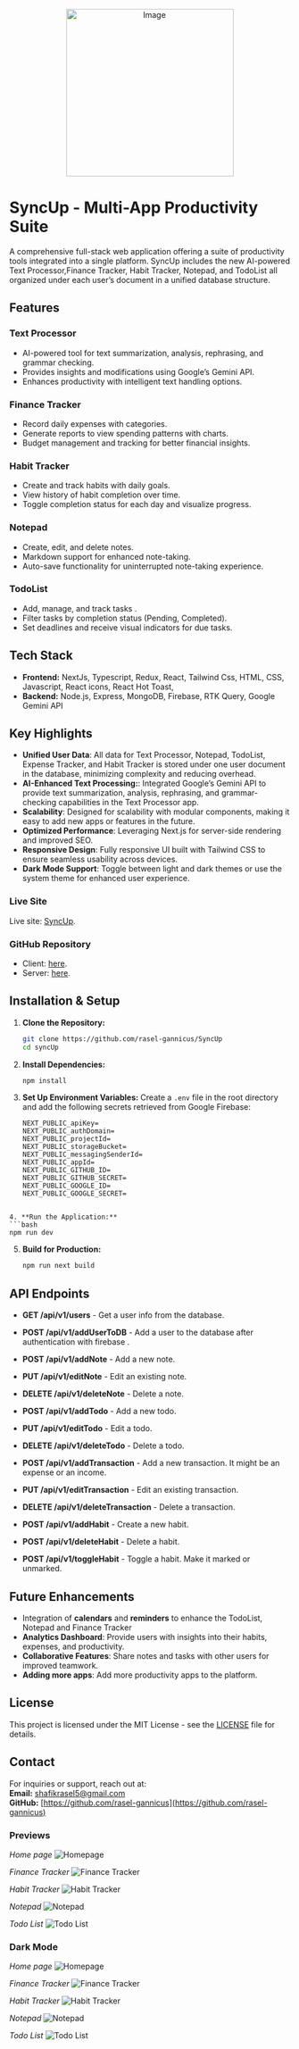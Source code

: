 

<p align="center">
  <img src="https://github.com/rasel-gannicus/SyncUp/blob/main/src/assets/img/syncup%20logo.png?raw=truehttps://github.com/rasel-gannicus/SyncUp/blob/main/src/assets/Hosting%20for%20github%20readme/DarkMode/todolist%20darkmode.png?raw=true" alt="Image" width="300" />
</p>

# SyncUp - Multi-App Productivity Suite

A comprehensive full-stack web application offering a suite of productivity tools integrated into a single platform. SyncUp includes the new AI-powered Text Processor,Finance Tracker, Habit Tracker, Notepad, and TodoList all organized under each user’s document in a unified database structure.

## Features

### **Text Processor**

- AI-powered tool for text summarization, analysis, rephrasing, and grammar checking.
- Provides insights and modifications using Google’s Gemini API.
- Enhances productivity with intelligent text handling options.

### **Finance Tracker**

- Record daily expenses with categories.
- Generate reports to view spending patterns with charts.
- Budget management and tracking for better financial insights.

### **Habit Tracker**

- Create and track habits with daily goals.
- View history of habit completion over time.
- Toggle completion status for each day and visualize progress.

### **Notepad**

- Create, edit, and delete notes.
- Markdown support for enhanced note-taking.
- Auto-save functionality for uninterrupted note-taking experience.

### **TodoList**

- Add, manage, and track tasks .
- Filter tasks by completion status (Pending, Completed).
- Set deadlines and receive visual indicators for due tasks.

## Tech Stack

- **Frontend:** NextJs, Typescript, Redux, React, Tailwind Css, HTML, CSS, Javascript,  React icons, React Hot Toast, 
- **Backend:** Node.js, Express, MongoDB, Firebase, RTK Query, Google Gemini API
<!-- - **Authentication:** JWT Token , Firebase Auth -->
<!-- - **State Management:** RTK Query, Redux -->

## Key Highlights

- **Unified User Data**: All data for Text Processor, Notepad, TodoList, Expense Tracker, and Habit Tracker is stored under one user document in the database, minimizing complexity and reducing overhead.
- **AI-Enhanced Text Processing:**: Integrated Google’s Gemini API to provide text summarization, analysis, rephrasing, and grammar-checking capabilities in the Text Processor app.
- **Scalability**: Designed for scalability with modular components, making it easy to add new apps or features in the future.
- **Optimized Performance**: Leveraging Next.js for server-side rendering and improved SEO.
- **Responsive Design**: Fully responsive UI built with Tailwind CSS to ensure seamless usability across devices.
- **Dark Mode Support**: Toggle between light and dark themes or use the system theme for enhanced user experience.

### Live Site

Live site: [SyncUp](https://syncup-rasel.vercel.app/).

### GitHub Repository

- Client: [here](https://github.com/rasel-gannicus/SyncUp).
- Server: [here](https://github.com/rasel-gannicus/Server-for-SyncUp).

## Installation & Setup

1. **Clone the Repository:**

   ```bash
   git clone https://github.com/rasel-gannicus/SyncUp
   cd syncUp
   ```

2. **Install Dependencies:**

   ```bash
   npm install
   ```

3. **Set Up Environment Variables:**
   Create a `.env` file in the root directory and add the following secrets retrieved from Google Firebase:
   ```env
   NEXT_PUBLIC_apiKey=
   NEXT_PUBLIC_authDomain=
   NEXT_PUBLIC_projectId=
   NEXT_PUBLIC_storageBucket=
   NEXT_PUBLIC_messagingSenderId=
   NEXT_PUBLIC_appId=
   NEXT_PUBLIC_GITHUB_ID=
   NEXT_PUBLIC_GITHUB_SECRET=
   NEXT_PUBLIC_GOOGLE_ID=
   NEXT_PUBLIC_GOOGLE_SECRET=
   ```

````

4. **Run the Application:**
```bash
npm run dev
````

5. **Build for Production:**
   ```bash
   npm run next build
   ```

## API Endpoints

- **GET /api/v1/users** - Get a user info from the database.
- **POST /api/v1/addUserToDB** - Add a user to the database after authentication with firebase .

- **POST /api/v1/addNote** - Add a new note.
- **PUT /api/v1/editNote** - Edit an existing note.
- **DELETE /api/v1/deleteNote** - Delete a note.

- **POST /api/v1/addTodo** - Add a new todo.
- **PUT /api/v1/editTodo** - Edit a todo.
- **DELETE /api/v1/deleteTodo** - Delete a todo.

- **POST /api/v1/addTransaction** - Add a new transaction. It might be an expense or an income.
- **PUT /api/v1/editTransaction** - Edit an existing transaction.
- **DELETE /api/v1/deleteTransaction** - Delete a transaction.

- **POST /api/v1/addHabit** - Create a new habit.
- **POST /api/v1/deleteHabit** - Delete a habit.
- **POST /api/v1/toggleHabit** - Toggle a habit. Make it marked or unmarked.

## Future Enhancements

- Integration of **calendars** and **reminders** to enhance the TodoList, Notepad and Finance Tracker
- **Analytics Dashboard**: Provide users with insights into their habits, expenses, and productivity.
- **Collaborative Features**: Share notes and tasks with other users for improved teamwork.
- **Adding more apps**: Add more productivity apps to the platform. 

## License

This project is licensed under the MIT License - see the [LICENSE](LICENSE) file for details.

## Contact

For inquiries or support, reach out at:  
**Email:** [shafikrasel5@gmail.com](mailto:shafikrasel5@gmail.com)  
**GitHub:** [https://github.com/rasel-gannicus](https://github.com/rasel-gannicus)

### Previews 


*Home page*
![Homepage](https://github.com/rasel-gannicus/SyncUp/blob/main/src/assets/Hosting%20for%20github%20readme/homepage.png?raw=true)

*Finance Tracker*
![Finance Tracker](https://github.com/rasel-gannicus/SyncUp/blob/main/src/assets/Hosting%20for%20github%20readme/syncup%20-%20finance%20tracker.png?raw=true)

*Habit Tracker*
![Habit Tracker](https://github.com/rasel-gannicus/SyncUp/blob/main/src/assets/Hosting%20for%20github%20readme/habit%20tracker.png?raw=true)

*Notepad*
![Notepad](https://github.com/rasel-gannicus/SyncUp/blob/main/src/assets/Hosting%20for%20github%20readme/notepad.png?raw=true)

*Todo List*
![Todo List](https://github.com/rasel-gannicus/SyncUp/blob/main/src/assets/Hosting%20for%20github%20readme/todolist.png?raw=true)

### Dark Mode  

*Home page*
![Homepage](https://github.com/rasel-gannicus/SyncUp/blob/main/src/assets/Hosting%20for%20github%20readme/DarkMode/homepage%20dark.png?raw=true)

*Finance Tracker*
![Finance Tracker](https://github.com/rasel-gannicus/SyncUp/blob/main/src/assets/Hosting%20for%20github%20readme/DarkMode/finance%20tracker%20dark%20mode.png?raw=true)

*Habit Tracker*
![Habit Tracker](https://github.com/rasel-gannicus/SyncUp/blob/main/src/assets/Hosting%20for%20github%20readme/DarkMode/habit%20tracker%20dark%20mode.png?raw=true)

*Notepad*
![Notepad](https://github.com/rasel-gannicus/SyncUp/blob/main/src/assets/Hosting%20for%20github%20readme/DarkMode/notepad%20darkmode.png?raw=true)

*Todo List*
![Todo List](https://github.com/rasel-gannicus/SyncUp/blob/main/src/assets/Hosting%20for%20github%20readme/DarkMode/todolist%20darkmode.png?raw=true)